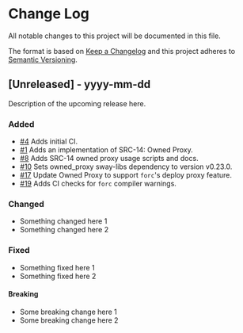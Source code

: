 # Change Log

All notable changes to this project will be documented in this file.

The format is based on [Keep a Changelog](http://keepachangelog.com/)
and this project adheres to [Semantic Versioning](http://semver.org/).

## [Unreleased] - yyyy-mm-dd

Description of the upcoming release here.

### Added

- [#4](https://github.com/FuelLabs/sway-standard-implementations/pull/4) Adds initial CI.
- [#1](https://github.com/FuelLabs/sway-standard-implementations/pull/1) Adds an implementation of SRC-14: Owned Proxy.
- [#8](https://github.com/FuelLabs/sway-standard-implementations/pull/8) Adds SRC-14 owned proxy usage scripts and docs.
- [#10](https://github.com/FuelLabs/sway-standard-implementations/pull/10) Sets owned_proxy sway-libs dependency to version v0.23.0.
- [#17](https://github.com/FuelLabs/sway-standard-implementations/pull/17) Update Owned Proxy to support `forc`'s deploy proxy feature.
- [#19](https://github.com/FuelLabs/sway-standard-implementations/pull/19) Adds CI checks for `forc` compiler warnings.

### Changed

- Something changed here 1
- Something changed here 2

### Fixed

- Something fixed here 1
- Something fixed here 2

#### Breaking

- Some breaking change here 1
- Some breaking change here 2
